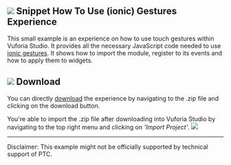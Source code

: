## ![](https://placehold.it/16/5BB73B/ffffff?text=+) Snippet How To Use (ionic) Gestures Experience
This small example is an experience on how to use touch gestures within Vuforia Studio. It provides all the necessary JavaScript code needed to use [ionic gestures](https://ionicframework.com/docs/v1/api/service/$ionicGesture/). It shows how to import the module, register to its events and how to apply them to widgets. 

## ![](https://placehold.it/16/5BB73B/ffffff?text=+) Download
You can directly [download](https://github.com/ptc-ar-sharing/vuforiastudio/raw/master/Snippet%20How%20To%20Use%20(ionic)%20Gestures/Gestures.zip) the experience by navigating to the .zip file and clicking on the download button.

You're able to import the .zip file after downloading into Vuforia Studio by navigating to the top right menu and clicking on *'Import Project'*.
![](https://i.gyazo.com/dd7bc15c94f593a3c0a0636481983dcc.gif)

---

Disclaimer: This example might not be officially supported by technical support of PTC.
